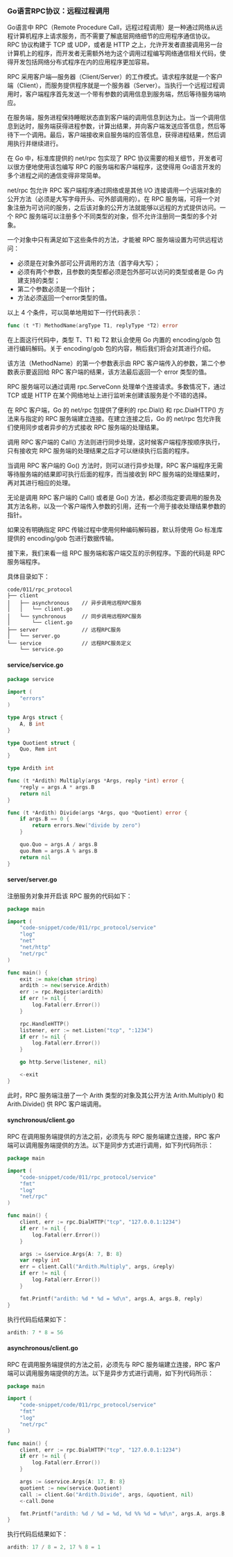 ### Go语言RPC协议：远程过程调用

Go语言中 RPC（Remote Procedure Call，远程过程调用）是一种通过网络从远程计算机程序上请求服务，而不需要了解底层网络细节的应用程序通信协议。RPC 协议构建于 TCP 或 UDP，或者是 HTTP 之上，允许开发者直接调用另一台计算机上的程序，而开发者无需额外地为这个调用过程编写网络通信相关代码，使得开发包括网络分布式程序在内的应用程序更加容易。

RPC 采用客户端—服务器（Client/Server）的工作模式。请求程序就是一个客户端（Client），而服务提供程序就是一个服务器（Server）。当执行一个远程过程调用时，客户端程序首先发送一个带有参数的调用信息到服务端，然后等待服务端响应。

在服务端，服务进程保持睡眠状态直到客户端的调用信息到达为止。当一个调用信息到达时，服务端获得进程参数，计算出结果，并向客户端发送应答信息，然后等待下一个调用。最后，客户端接收来自服务端的应答信息，获得进程结果，然后调用执行并继续进行。

在 Go 中，标准库提供的 net/rpc 包实现了 RPC 协议需要的相关细节，开发者可以很方便地使用该包编写 RPC 的服务端和客户端程序，这使得用 Go语言开发的多个进程之间的通信变得非常简单。

net/rpc 包允许 RPC 客户端程序通过网络或是其他 I/O 连接调用一个远端对象的公开方法（必须是大写字母开头、可外部调用的）。在 RPC 服务端，可将一个对象注册为可访问的服务，之后该对象的公开方法就能够以远程的方式提供访问。一个 RPC 服务端可以注册多个不同类型的对象，但不允许注册同一类型的多个对象。

一个对象中只有满足如下这些条件的方法，才能被 RPC 服务端设置为可供远程访问：

- 必须是在对象外部可公开调用的方法（首字母大写）；
- 必须有两个参数，且参数的类型都必须是包外部可以访问的类型或者是 Go 内建支持的类型；
- 第二个参数必须是一个指针；
- 方法必须返回一个error类型的值。

以上 4 个条件，可以简单地用如下一行代码表示：

```go
func (t *T) MethodName(argType T1, replyType *T2) error
```

在上面这行代码中，类型 T、T1 和 T2 默认会使用 Go 内置的 encoding/gob 包进行编码解码。关于 encoding/gob 包的内容，稍后我们将会对其进行介绍。

该方法（MethodName）的第一个参数表示由 RPC 客户端传入的参数，第二个参数表示要返回给 RPC 客户端的结果，该方法最后返回一个 error 类型的值。

RPC 服务端可以通过调用 rpc.ServeConn 处理单个连接请求。多数情况下，通过 TCP 或是 HTTP 在某个网络地址上进行监听来创建该服务是个不错的选择。

在 RPC 客户端，Go 的 net/rpc 包提供了便利的 rpc.Dial() 和 rpc.DialHTTP() 方法来与指定的 RPC 服务端建立连接。在建立连接之后，Go 的 net/rpc 包允许我们使用同步或者异步的方式接收 RPC 服务端的处理结果。

调用 RPC 客户端的 Call() 方法则进行同步处理，这时候客户端程序按顺序执行，只有接收完 RPC 服务端的处理结果之后才可以继续执行后面的程序。

当调用 RPC 客户端的 Go() 方法时，则可以进行异步处理，RPC 客户端程序无需等待服务端的结果即可执行后面的程序，而当接收到 RPC 服务端的处理结果时，再对其进行相应的处理。

无论是调用 RPC 客户端的 Call() 或者是 Go() 方法，都必须指定要调用的服务及其方法名称，以及一个客户端传入参数的引用，还有一个用于接收处理结果参数的指针。

如果没有明确指定 RPC 传输过程中使用何种编码解码器，默认将使用 Go 标准库提供的 encoding/gob 包进行数据传输。

接下来，我们来看一组 RPC 服务端和客户端交互的示例程序。下面的代码是 RPC 服务端程序。

具体目录如下：

```text
code/011/rpc_protocol
├── client
│   ├── asynchronous    // 异步调用远程RPC服务
│   │   └── client.go
│   └── synchronous     // 同步调用远程RPC服务
│       └── client.go
├── server              // 远程RPC服务
│   └── server.go
└── service             // 远程RPC服务定义
    └── service.go
```

#### service\/service.go

```go
package service

import (
	"errors"
)

type Args struct {
	A, B int
}

type Quotient struct {
	Quo, Rem int
}

type Ardith int

func (t *Ardith) Multiply(args *Args, reply *int) error {
	*reply = args.A * args.B
	return nil
}

func (t *Ardith) Divide(args *Args, quo *Quotient) error {
	if args.B == 0 {
		return errors.New("divide by zero")
	}

	quo.Quo = args.A / args.B
	quo.Rem = args.A % args.B
	return nil
}
```

#### server\/server.go

注册服务对象并开启该 RPC 服务的代码如下：

```go
package main

import (
	"code-snippet/code/011/rpc_protocol/service"
	"log"
	"net"
	"net/http"
	"net/rpc"
)

func main() {
	exit := make(chan string)
	ardith := new(service.Ardith)
	err := rpc.Register(ardith)
	if err != nil {
		log.Fatal(err.Error())
	}

	rpc.HandleHTTP()
	listener, err := net.Listen("tcp", ":1234")
	if err != nil {
		log.Fatal(err.Error())
	}

	go http.Serve(listener, nil)

	<-exit
}
```

此时，RPC 服务端注册了一个 Arith 类型的对象及其公开方法 Arith.Multiply() 和 Arith.Divide() 供 RPC 客户端调用。

#### synchronous\/client.go

RPC 在调用服务端提供的方法之前，必须先与 RPC 服务端建立连接，RPC 客户端可以调用服务端提供的方法。以下是同步方式进行调用，如下列代码所示：

```go
package main

import (
	"code-snippet/code/011/rpc_protocol/service"
	"fmt"
	"log"
	"net/rpc"
)

func main() {
	client, err := rpc.DialHTTP("tcp", "127.0.0.1:1234")
	if err != nil {
		log.Fatal(err.Error())
	}

	args := &service.Args{A: 7, B: 8}
	var reply int
	err = client.Call("Ardith.Multiply", args, &reply)
	if err != nil {
		log.Fatal(err.Error())
	}

	fmt.Printf("ardith: %d * %d = %d\n", args.A, args.B, reply)
}
```

执行代码后结果如下：

```go
ardith: 7 * 8 = 56
```

#### asynchronous\/client.go

RPC 在调用服务端提供的方法之前，必须先与 RPC 服务端建立连接，RPC 客户端可以调用服务端提供的方法。以下是异步方式进行调用，如下列代码所示：

```go
package main

import (
	"code-snippet/code/011/rpc_protocol/service"
	"fmt"
	"log"
	"net/rpc"
)

func main() {
	client, err := rpc.DialHTTP("tcp", "127.0.0.1:1234")
	if err != nil {
		log.Fatal(err.Error())
	}

	args := &service.Args{A: 17, B: 8}
	quotient := new(service.Quotient)
	call := client.Go("Ardith.Divide", args, &quotient, nil)
	<-call.Done

	fmt.Printf("ardith: %d / %d = %d, %d %% %d = %d\n", args.A, args.B, quotient.Quo, args.A, args.B, quotient.Rem)
}
```

执行代码后结果如下：

```go
ardith: 17 / 8 = 2, 17 % 8 = 1
```
